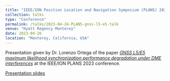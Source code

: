 ```yaml
---
title: "IEEE/ION Position Location and Navigation Symposium (PLANS) 2023"
collection: talks
type: "Conference"
permalink: /talks/2023-04-24-PLANS-gnss-l5-e5-talk
venue: "Hyatt Regency Monterey"
date: 2023-04-26
location: "Monterey, California, USA"
---
```


Presentation given by Dr. Lorenzo Ortega of the paper [*GNSS L5/E5 maximum likelihood synchronization performance degradation under DME interferences*](/publication/2023-04-24-PLANS-gnss-l5-e5) at the IEEE/ION PLANS 2023 conference.

[Presentation slides](http://clubeigt.github.io/files/2023_PLANS_gnss_l5_e5_presentation.pdf)
